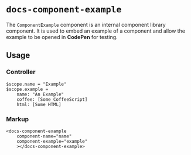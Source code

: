 # `docs-component-example`

The `ComponentExample` component is an internal component library component. It is used to embed an example of a component and allow the example to be opened in **CodePen** for testing.

## Usage

### Controller
```
$scope.name = "Example"
$scope.example =
    name: "An Example"
    coffee: [Some CoffeeScript]
    html: [Some HTML]
```

### Markup
```
<docs-component-example
    component-name="name"
    component-example="example"
    ></docs-component-example>
```
